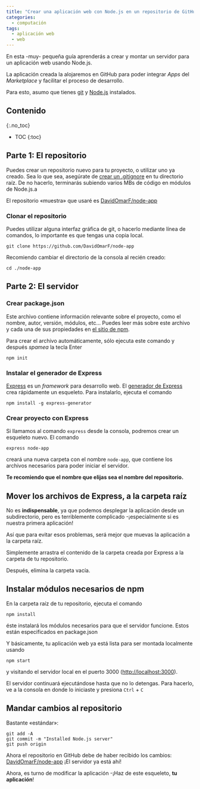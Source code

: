 ```yaml
---
title: "Crear una aplicación web con Node.js en un repositorio de GitHub"
categories:
  - computación
tags:
  - aplicación web
  - web
---
```


En esta -muy- pequeña guía aprenderás a crear y montar un servidor para un aplicación web usando Node.js.

La aplicación creada la alojaremos en GitHub para poder integrar *Apps* del *Marketplace* y facilitar el proceso de desarrollo.

Para esto, asumo que tienes [git](https://git-scm.com) y [Node.js](https://nodejs.org) instalados.

## Contenido
{:.no_toc}

* TOC
{:toc}

## Parte 1: El repositorio

Puedes crear un repositorio nuevo para tu proyecto, o utilizar uno ya creado. Sea lo que sea, asegúrate de [crear un .gitignore](https://www.gitignore.io) en tu directorio raíz. De no hacerlo, terminarás subiendo varios MBs de código en módulos de Node.js.a

El repositorio «muestra» que usaré es [DavidOmarF/node-app](https://github.com/DavidOmarF/node-app)

### Clonar el repositorio

Puedes utilizar alguna interfaz gráfica de git, o hacerlo mediante línea de comandos, lo importante es que tengas una copia local.


```
git clone https://github.com/DavidOmarF/node-app
```

Recomiendo cambiar el directorio de la consola al recién creado:

```
cd ./node-app
```

## Parte 2: El servidor

### Crear package.json

Este archivo contiene información relevante sobre el proyecto, como el nombre, autor, versión, módulos, etc...
Puedes leer más sobre este archivo y cada una de sus propiedades en [el sitio de npm](https://docs.npmjs.com/files/package.json).

Para crear el archivo automáticamente, sólo ejecuta este comando y después *spamea* la tecla Enter

```
npm init
```

### Instalar el generador de Express

[Express](http://expressjs.com/es/) es un *framework* para desarrollo web. El [generador de Express](http://expressjs.com/es/starter/generator.html) crea rápidamente un esqueleto. Para instalarlo, ejecuta el comando

```
npm install -g express-generator
```

### Crear proyecto con Express
Si llamamos al comando `express` desde la consola, podremos crear un esqueleto nuevo. El comando

```
express node-app
```
creará una nueva carpeta con el nombre `node-app`, que contiene los archivos necesarios para poder iniciar el servidor.

**Te recomiendo que el nombre que elijas sea el nombre del repositorio.**

## Mover los archivos de Express, a la carpeta raíz
No es **indispensable**, ya que podemos desplegar la aplicación desde un subdirectorio, pero es terriblemente complicado -¡especialmente si es nuestra primera aplicación!

Así que para evitar esos problemas, será mejor que muevas la aplicación a la carpeta raíz.

Simplemente arrastra el contenido de la carpeta creada por Express a la carpeta de tu repositorio.

Después, elimina la carpeta vacía.

## Instalar módulos necesarios de npm

En la carpeta raíz de tu repositorio, ejecuta el comando

```
npm install
```
éste instalará los módulos necesarios para que el servidor funcione. Estos están especificados en package.json

Y básicamente, tu aplicación web ya está lista para ser montada localmente usando

```
npm start
```

y visitando el servidor local en el puerto 3000 ([http://localhost:3000](http://localhost:3000)).

El servidor continuará ejecutándose hasta que no lo detengas. Para hacerlo, ve a la consola en donde lo iniciaste y presiona `Ctrl` + `C`

## Mandar cambios al repositorio
Bastante «estándar»:

```shell
git add -A
git commit -m "Installed Node.js server"
git push origin
```

Ahora el repositorio en GitHub debe de haber recibido los cambios: [DavidOmarF/node-app](https://github.com/DavidOmarF/node-app/tree/00-create-node-app) ¡El servidor ya está ahí!

Ahora, es turno de modificar la aplicación -¡Haz de este esqueleto, **tu aplicación**!